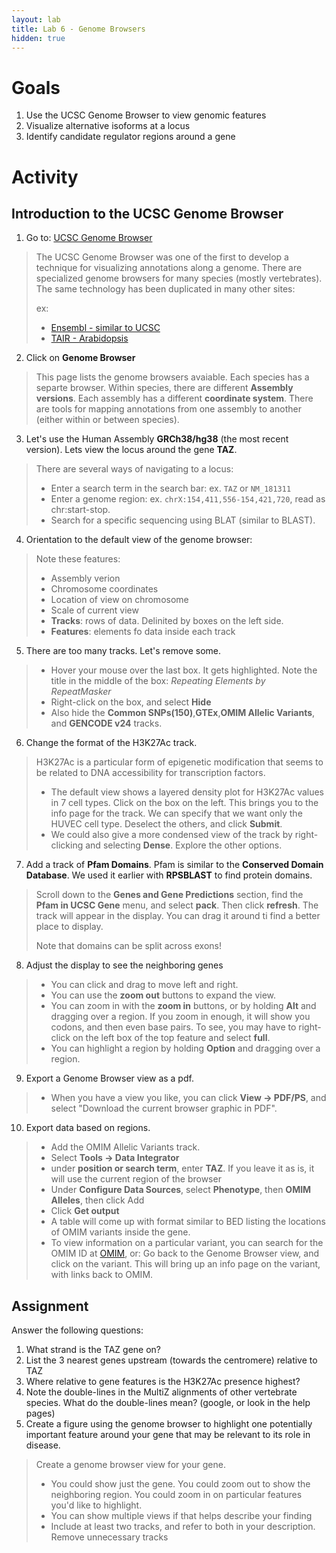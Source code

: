 ```yaml
---
layout: lab
title: Lab 6 - Genome Browsers
hidden: true
---
```


# Goals

1. Use the UCSC Genome Browser to view genomic features
2. Visualize alternative isoforms at a locus
3. Identify candidate regulator regions around a gene
	

# Activity

## Introduction to the UCSC Genome Browser

1. Go to: [UCSC Genome Browser](http://genome.ucsc.edu/)
> The UCSC Genome Browser was one of the first to develop a technique for visualizing annotations along a genome. There are specialized genome browsers for many species (mostly vertebrates). The same technology has been duplicated in many other sites:
>  
> ex:
> 
> - [Ensembl - similar to UCSC](http://www.ensembl.org/Homo_sapiens/Gene/Summary?db=core;g=ENSG00000139618;r=13:32315474-32400266)
> - [TAIR - Arabidopsis](https://gbrowse.arabidopsis.org/cgi-bin/gb2/gbrowse/arabidopsis/?name=Chr1%3A1509103..1510341)

2. Click on **Genome Browser**
> This page lists the genome browsers avaiable. Each species has a separte browser. Within species, there are different **Assembly versions**. Each assembly has a different **coordinate system**. There are tools for mapping annotations from one assembly to another (either within or between species).

3. Let's use the Human Assembly **GRCh38/hg38** (the most recent version). Lets view the locus around the gene **TAZ**.
> There are several ways of navigating to a locus:
> 
> - Enter a search term in the search bar: ex. `TAZ` or `NM_181311`
> - Enter a genome region: ex. `chrX:154,411,556-154,421,720`, read as chr:start-stop.
> - Search for a specific sequencing using BLAT (similar to BLAST).

4. Orientation to the default view of the genome browser:
> Note these features:
> 
> - Assembly verion
> - Chromosome coordinates
> - Location of view on chromosome
> - Scale of current view
> - **Tracks**: rows of data. Delinited by boxes on the left side.
> - **Features**: elements fo data inside each track

5. There are too many tracks. Let's remove some.
> - Hover your mouse over the last box. It gets highlighted. Note the title in the middle of the box: *Repeating Elements by RepeatMasker*
> - Right-click on the box, and select **Hide**
> - Also hide the **Common SNPs(150)**,**GTEx**,**OMIM Allelic Variants**, and **GENCODE v24** tracks. 

6. Change the format of the H3K27Ac track.
> H3K27Ac is a particular form of epigenetic modification that seems to be related to DNA accessibility for transcription factors.
> 
> - The default view shows a layered density plot for H3K27Ac values in 7 cell types. Click on the box on the left. This brings you to the info page for the track. We can specify that we want only the HUVEC cell type. Deselect the others, and click **Submit**.
> - We could also give a more condensed view of the track by right-clicking and selecting **Dense**. Explore the other options.

7. Add a track of **Pfam Domains**. Pfam is similar to the **Conserved Domain Database**. We used it earlier with **RPSBLAST** to find protein domains.
> Scroll down to the **Genes and Gene Predictions** section, find the **Pfam in UCSC Gene** menu, and select **pack**. Then click **refresh**. The track will appear in the display. You can drag it around ti find a better place to display.
> 
> Note that domains can be split across exons!

8. Adjust the display to see the neighboring genes
> - You can click and drag to move left and right.
> - You can use the **zoom out** buttons to expand the view. 
> - You can zoom in with the **zoom in** buttons, or by holding **Alt** and dragging over a region. If you zoom in enough, it will show you codons, and then even base pairs. To see, you may have to right-click on the left box of the top feature and select **full**.
> - You can highlight a region by holding **Option** and dragging over a region.

9. Export a Genome Browser view as a pdf.
> - When you have a view you like, you can click **View -> PDF/PS**, and select "Download the current browser graphic in PDF".

10. Export data based on regions.
> - Add the OMIM Allelic Variants track. 
> - Select **Tools -> Data Integrator**
> - under **position or search term**, enter **TAZ**. If you leave it as is, it will use the current region of the browser
> - Under **Configure Data Sources**, select **Phenotype**, then **OMIM Alleles**, then click Add
> - Click **Get output**
> - A table will come up with format similar to BED listing the locations of OMIM variants inside the gene.
> - To view information on a particular variant, you can search for the OMIM ID at [OMIM](https://www.omim.org), or: Go back to the Genome Browser view, and click on the variant. This will bring up an info page on the variant, with links back to OMIM.

## Assignment

Answer the following questions:

1. What strand is the TAZ gene on?
2. List the 3 nearest genes upstream (towards the centromere) relative to TAZ
3. Where relative to gene features is the H3K27Ac presence highest?
4. Note the double-lines in the MultiZ alignments of other vertebrate species. What do the double-lines mean? (google, or look in the help pages)
5. Create a figure using the genome browser to highlight one potentially important feature around your gene that may be relevant to its role in disease.

> Create a genome browser view for your gene. 
> 
> - You could show just the gene. You could zoom out to show the neighboring region. You could zoom in on particular features you'd like to highlight. 
> - You can show multiple views if that helps describe your finding
> - Include at least two tracks, and refer to both in your description. Remove unnecessary tracks
